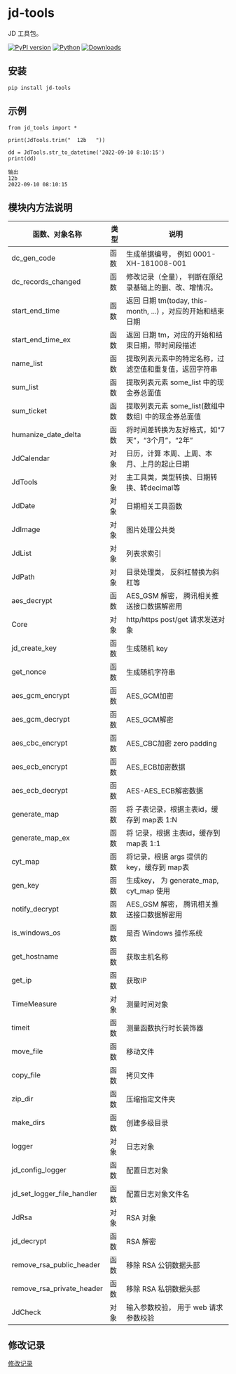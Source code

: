 # jd-tools

JD 工具包。 

[![PyPI version](https://badge.fury.io/py/jd-tools.svg)](https://pypi.python.org/pypi/jd-tools)
[![Python](https://img.shields.io/pypi/pyversions/jd-tools)](https://pypi.python.org/pypi/jd-tools)
[![Downloads](https://img.shields.io/pypi/dm/jd-tools)](https://pypi.python.org/pypi/jd-tools)


## 安装

```
pip install jd-tools
```

## 示例

```
from jd_tools import *

print(JdTools.trim("  12b   "))

dd = JdTools.str_to_datetime('2022-09-10 8:10:15')
print(dd)

输出
12b
2022-09-10 08:10:15
```


## 模块内方法说明

| 函数、对象名称            | 类型    | 说明                          |
|---------------------------|---------|-------------------------------|
| dc_gen_code               | 函数    | 生成单据编号， 例如 0001-XH-181008-001 |
| dc_records_changed        | 函数    | 修改记录（全量）， 判断在原纪录基础上的删、改、增情况。 |
| start_end_time            | 函数    | 返回 日期 tm(today, this-month, ...) ，对应的开始和结束日期 |
| start_end_time_ex         | 函数    | 返回 日期 tm，对应的开始和结束日期，带时间段描述 |
| name_list                 | 函数    | 提取列表元素中的特定名称，过滤空值和重复值，返回字符串 |
| sum_list                  | 函数    | 提取列表元素 some_list 中的现金券总面值 |
| sum_ticket                | 函数    | 提取列表元素 some_list(数组中数组) 中的现金券总面值 |
| humanize_date_delta       | 函数    | 将时间差转换为友好格式，如“7天”，“3个月”，“2年” |
| JdCalendar                | 对象    | 日历，计算 本周、上周、本月、上月的起止日期 |
| JdTools                   | 对象    | 主工具类，类型转换、日期转换、转decimal等 |
| JdDate                    | 对象    | 日期相关工具函数 |
| JdImage                   | 对象    | 图片处理公共类 |
| JdList                    | 对象    | 列表求索引 |
| JdPath                    | 对象    | 目录处理类， 反斜杠替换为斜杠等 |
| aes_decrypt               | 函数    | AES_GSM 解密， 腾讯相关推送接口数据解密用 |
| Core                      | 对象    | http/https post/get 请求发送对象 | 
| jd_create_key             | 函数    | 生成随机 key |
| get_nonce                 | 函数    | 生成随机字符串 |
| aes_gcm_encrypt           | 函数    | AES_GCM加密 |
| aes_gcm_decrypt           | 函数    | AES_GCM解密 |
| aes_cbc_encrypt           | 函数    | AES_CBC加密 zero padding |
| aes_ecb_encrypt           | 函数    | AES_ECB加密数据 |
| aes_ecb_decrypt           | 函数    | AES-AES_ECB解密数据 |
| generate_map              | 函数    | 将 子表记录，根据主表id，缓存到 map表  1:N |
| generate_map_ex           | 函数    | 将 记录，根据 主表id，缓存到 map表   1:1 |
| cyt_map                   | 函数    | 将记录，根据 args 提供的 key，缓存到 map表 |
| gen_key                   | 函数    | 生成key， 为 generate_map, cyt_map 使用 |
| notify_decrypt            | 函数    | AES_GSM 解密， 腾讯相关推送接口数据解密用 |
| is_windows_os             | 函数    | 是否 Windows 操作系统 |
| get_hostname              | 函数    | 获取主机名称 |
| get_ip                    | 函数    | 获取IP |
| TimeMeasure               | 对象    | 测量时间对象 |
| timeit                    | 函数    | 测量函数执行时长装饰器 |
| move_file                 | 函数    | 移动文件 |
| copy_file                 | 函数    | 拷贝文件 |
| zip_dir                   | 函数    | 压缩指定文件夹 |
| make_dirs                 | 函数    | 创建多级目录 |
| logger                    | 对象    | 日志对象 |
| jd_config_logger          | 函数    | 配置日志对象 |
| jd_set_logger_file_handler| 函数    | 配置日志对象文件名 |
| JdRsa                     | 对象    | RSA 对象 |
| jd_decrypt                | 函数    | RSA 解密 |
| remove_rsa_public_header  | 函数    | 移除 RSA 公钥数据头部 |
| remove_rsa_private_header | 函数    | 移除 RSA 私钥数据头部 |
| JdCheck                   | 对象    | 输入参数校验， 用于 web 请求参数校验 |

## 修改记录

[修改记录](CHANGELOG.md)
